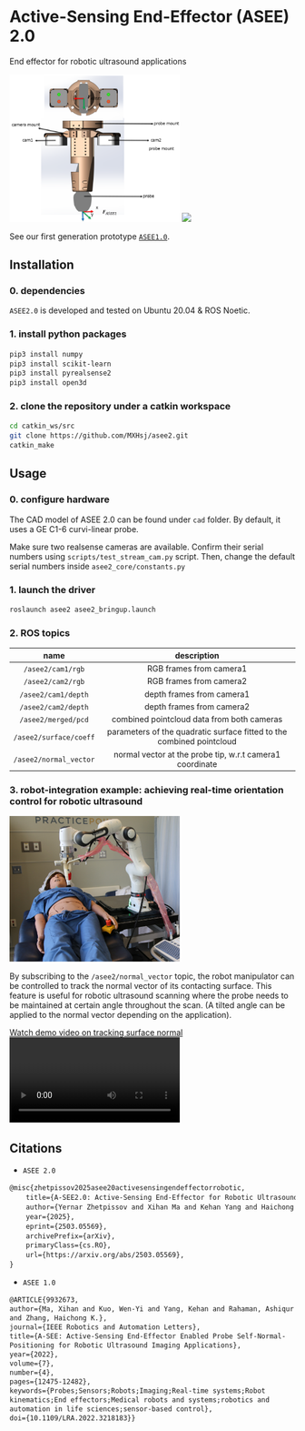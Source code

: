 # Active-Sensing End-Effector (ASEE) 2.0
End effector for robotic ultrasound applications

<img src="assets/ee.png" width=300>
<img src="assets/asee2_demo_forearm_ezgif.gif" width=300>

See our first generation prototype [```ASEE1.0```](https://ieeexplore.ieee.org/abstract/document/9932673).

## Installation
### 0. dependencies

```ASEE2.0``` is developed and tested on Ubuntu 20.04 & ROS Noetic.

### 1. install python packages
```sh
pip3 install numpy
pip3 install scikit-learn
pip3 install pyrealsense2
pip3 install open3d
```

### 2. clone the repository under a catkin workspace
```sh
cd catkin_ws/src
git clone https://github.com/MXHsj/asee2.git
catkin_make
```

## Usage

### 0. configure hardware
The CAD model of ASEE 2.0 can be found under ```cad``` folder. By default, it uses a GE C1-6 curvi-linear probe.

Make sure two realsense cameras are available. Confirm their serial numbers using ```scripts/test_stream_cam.py``` script. Then, change the default serial numbers inside ```asee2_core/constants.py```

### 1. launch the driver
```sh
roslaunch asee2 asee2_bringup.launch
```

### 2. ROS topics
| name | description |
| :---: | :---: |
| ```/asee2/cam1/rgb``` | RGB frames from camera1  |
| ```/asee2/cam2/rgb``` | RGB frames from camera2 |
| ```/asee2/cam1/depth``` | depth frames from camera1  |
| ```/asee2/cam2/depth``` | depth frames from camera2 |
| ```/asee2/merged/pcd``` | combined pointcloud data from both cameras |
| ```/asee2/surface/coeff``` | parameters of the quadratic surface fitted to the combined pointcloud  |
| ```/asee2/normal_vector``` | normal vector at the probe tip, w.r.t camera1 coordinate |

### 3. robot-integration example: achieving real-time orientation control for robotic ultrasound

<img src="assets/robot-integration.JPG" width=300>

By subscribing to the ```/asee2/normal_vector``` topic, the robot manipulator can be controlled to track the normal vector of its contacting surface. This feature is useful for robotic ultrasound scanning where the probe needs to be maintained at certain angle throughout the scan. (A tilted angle can be applied to the normal vector depending on the application).

[Watch demo video on tracking surface normal](https://github.com/MXHsj/asee2/assets/asee2_fr3_norm_tracking_test.mp4)
<video src="assets/asee2_fr3_norm_tracking_test.mp4" width=300>

## Citations
- ```ASEE 2.0```
```tex
@misc{zhetpissov2025asee20activesensingendeffectorrobotic,
    title={A-SEE2.0: Active-Sensing End-Effector for Robotic Ultrasound Systems with Dense Contact Surface Perception Enabled Probe Orientation Adjustment}, 
    author={Yernar Zhetpissov and Xihan Ma and Kehan Yang and Haichong K. Zhang},
    year={2025},
    eprint={2503.05569},
    archivePrefix={arXiv},
    primaryClass={cs.RO},
    url={https://arxiv.org/abs/2503.05569}, 
}
```

- ```ASEE 1.0```
```
@ARTICLE{9932673,
author={Ma, Xihan and Kuo, Wen-Yi and Yang, Kehan and Rahaman, Ashiqur and Zhang, Haichong K.},
journal={IEEE Robotics and Automation Letters}, 
title={A-SEE: Active-Sensing End-Effector Enabled Probe Self-Normal-Positioning for Robotic Ultrasound Imaging Applications}, 
year={2022},
volume={7},
number={4},
pages={12475-12482},
keywords={Probes;Sensors;Robots;Imaging;Real-time systems;Robot kinematics;End effectors;Medical robots and systems;robotics and automation in life sciences;sensor-based control},
doi={10.1109/LRA.2022.3218183}}
```